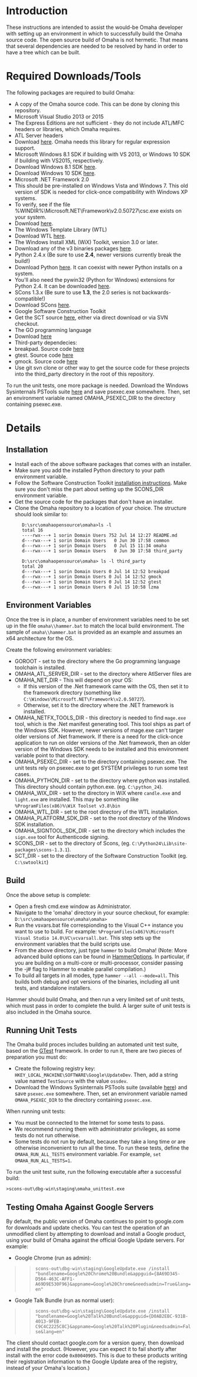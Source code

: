 # Introduction #

These instructions are intended to assist the would-be Omaha developer with setting up an environment in which to successfully build the Omaha source code. The open source build of Omaha is not hermetic. That means that several dependencies are needed to be resolved by hand in order to have a tree which can be built.


# Required Downloads/Tools #

The following packages are required to build Omaha:
  * A copy of the Omaha source code.  This can be done by cloning this repository.
  * Microsoft Visual Studio 2013 or 2015
   * The Express Editions are not sufficient - they do not include ATL/MFC headers or libraries, which Omaha requires.
  * ATL Server headers 
   * Download [here](http://atlserver.codeplex.com). Omaha needs this library for regular expression support.
  * Microsoft Windows 8.1 SDK if building with VS 2013, or Windows 10 SDK if building with VS2015, respectively.
   * Download Windows 8.1 SDK [here](https://msdn.microsoft.com/en-us/windows/desktop/bg162891.aspx).
   * Download Windows 10 SDK [here](https://dev.windows.com/en-us/downloads/windows-10-sdk).
  * Microsoft .NET Framework 2.0
   * This should be pre-installed on Windows Vista and Windows 7. This old version of SDK is needed for click-once compatibility with Windows XP systems.
   * To verify, see if the file %WINDIR%\Microsoft.NET\Framework\v2.0.50727\csc.exe exists on your system.
   * Download [here](https://www.microsoft.com/en-us/download/details.aspx?id=19988).
  * The Windows Template Library (WTL)
   * Download WTL [here](http://sourceforge.net/projects/wtl/).
  * The Windows Install XML (WiX) Toolkit, version 3.0 or later.
   * Download any of the v3 binaries packages [here](http://wix.sourceforge.net/).
  * Python 2.4.x (Be sure to use **2.4**, newer versions currently break the build!)
   * Download Python [here](http://www.python.org/download/releases/2.4.4/).  It can coexist with newer Python installs on a system.
   * You'll also need the pywin32 (Python for Windows) extensions for Python 2.4.  It can be downloaded [here](http://sourceforge.net/projects/pywin32/files/pywin32/Build216/pywin32-216.win32-py2.4.exe/download).
  * SCons 1.3.x (Be sure to use **1.3**, the 2.0 series is not backwards-compatible!)
   * Download SCons [here](http://sourceforge.net/projects/scons/files/scons/1.3.1/).
  * Google Software Construction Toolkit
   * Get the SCT source [here](http://code.google.com/p/swtoolkit/), either via direct download or via SVN checkout.
  * The GO programming language
   * Download [here](https://golang.org/dl/) 
  * Third-party dependecies:
   * breakpad. Source code [here](https://code.google.com/p/google-breakpad/source/checkout)
   * gtest. Source code [here](https://code.google.com/p/googletest/source/checkout)
   * gmock. Source code [here](https://code.google.com/p/googlemock/source/checkout)
   * Use git svn clone or other way to get the source code for these projects into the third_party directory in the root of this repository.

To run the unit tests, one more package is needed. Download the Windows Sysinternals PSTools suite [here](https://technet.microsoft.com/en-us/sysinternals/bb897553) and save psexec.exe somewhere. Then, set an environment variable named OMAHA_PSEXEC_DIR to the directory containing psexec.exe.

# Details #

## Installation ##

 * Install each of the above software packages that comes with an installer.
 * Make sure you add the installed Python directory to your path environment variable.
 * Follow the Software Construction Toolkit [installation instructions](http://code.google.com/p/swtoolkit/wiki/Introduction). Make sure you don't miss the part about setting up the SCONS_DIR environment variable.
 * Get the source code for the packages that don't have an installer.
 * Clone the Omaha repository to a location of your choice. The structure should look similar to:
```
      D:\src\omahaopensource\omaha>ls -l
      total 16
      ----rwx---+ 1 sorin Domain Users 752 Jul 14 12:27 README.md
      d---rwx---+ 1 sorin Domain Users   0 Jun 30 17:58 common
      d---rwx---+ 1 sorin Domain Users   0 Jul 15 11:34 omaha
      d---rwx---+ 1 sorin Domain Users   0 Jun 30 17:58 third_party
      
      D:\src\omahaopensource\omaha> ls -l third_party
      total 20
      d---rwx---+ 1 sorin Domain Users 0 Jul 14 12:52 breakpad
      d---rwx---+ 1 sorin Domain Users 0 Jul 14 12:52 gmock
      d---rwx---+ 1 sorin Domain Users 0 Jul 14 12:52 gtest
      d---rwx---+ 1 sorin Domain Users 0 Jul 15 10:58 lzma
```

## Environment Variables ##

Once the tree is in place, a number of environment variables need to be set up in the file ```omaha\\hammer.bat``` to match the local build environment. The sample of ```omaha\\hammer.bat``` is provided as an example and assumes an x64 architecture for the OS.

Create the following environment variables:
* GOROOT - set to the directory where the Go programming language toolchain is installed.
* OMAHA_ATL_SERVER_DIR - set to the directory where AtlServer files are
* OMAHA_NET_DIR - This will depend on your OS:
  * If this version of the .Net framework came with the OS, then set it to the framework directory (something like `C:\Windows\Microsoft.NET\Framework\v2.0.50727`).
  * Otherwise, set it to the directory where the .NET framework is installed.
* OMAHA_NETFX_TOOLS_DIR - this directory is needed to find `mage.exe` tool, which is the .Net manifest generating tool. This tool ships as part of the Windows SDK. However, newer versions of mage.exe can't targer older versions of .Net framework. If there is a need for the click-once application to run on older versions of the .Net framework, then an older version of the Windows SDK needs to be installed and this environment variable point to that directory.
* OMAHA_PSEXEC_DIR - set to the directory containing psexec.exe. The unit tests rely on psexec.exe to get SYSTEM privileges to run some test cases.
* OMAHA_PYTHON_DIR - set to the directory where python was installed. This directory should contain python.exe. (eg. `C:\python_24`).
* OMAHA_WIX_DIR - set to the directory in WiX where `candle.exe` and `light.exe` are installed. This may be something like  `%ProgramFiles(x86)%\WiX Toolset v3.8\bin`
* OMAHA_WTL_DIR - set to the root directory of the WTL installation.
* OMAHA_PLATFORM_SDK_DIR - set to the root directory of the Windows SDK installation.
* OMAHA_SIGNTOOL_SDK_DIR - set to the directory which includes the `sign.exe` tool for Authenticode signing.
* SCONS_DIR - set to the directory of Scons, (eg. `C:\Python24\Lib\site-packages\scons-1.3.1`).
* SCT_DIR - set to the directory of the Software Construction Toolkit (eg. `C:\swtoolkit`)

## Build ##

Once the above setup is complete:
 * Open a fresh cmd.exe window as Administrator.
 * Navigate to the 'omaha' directory in your source checkout, for example: `D:\src\omahaopensource\omaha\omaha>`
 * Run the vsvars.bat file correspionding to the Visual C++ instance you want to use to build. For example: `%ProgramFiles(x86)%\Microsoft Visual Studio 14.0\VC\vcvarsall.bat`. This step sets up the environment variables that the build scripts use.
 * From the above directory, just type `hammer` to build Omaha! (Note: More advanced build options can be found in [HammerOptions](HammerOptions.md).  In particular, if you are building on a multi-core or multi-processor, consider passing the -j# flag to Hammer to enable parallel compilation.)
 * To build all targets in all modes, type `hammer --all --mode=all`. This builds both debug and opt versions of the binaries, including all unit tests, and standalone installers.

Hammer should build Omaha, and then run a very limited set of unit tests, which must pass in order to complete the build.
A larger suite of unit tests is also included in the Omaha source.


## Running Unit Tests ##

The Omaha build proces includes building an automated unit test suite, based on the [GTest](http://code.google.com/p/googletest/) framework.  In order to run it, there are two pieces of preparation you must do:

* Create the following registry key: `HKEY_LOCAL_MACHINE\SOFTWARE\Google\UpdateDev`. Then, add a string value named `TestSource` with the value `ossdev`.
* Download the Windows Sysinternals PSTools suite (available [here](http://technet.microsoft.com/en-us/sysinternals/bb897553)) and save `psexec.exe` somewhere. Then, set an environment variable named `OMAHA_PSEXEC_DIR` to the directory containing `psexec.exe`.

When running unit tests:
* You must be connected to the Internet for some tests to pass.
* We recommend running them with administrator privileges, as some tests do not run otherwise.
* Some tests do not run by default, because they take a long time or are otherwise inconvenient to run all the time. To run these tests, define the `OMAHA_RUN_ALL_TESTS` environment variable. For example, `set OMAHA_RUN_ALL_TESTS=1`.

To run the unit test suite, run the following executable after a successful build:

`>scons-out\dbg-win\staging\omaha_unittest.exe`


## Testing Omaha Against Google Servers ##

By default, the public version of Omaha continues to point to google.com for downloads and update checks.  You can test the operation of an unmodified client by attempting to download and install a Google product, using your build of Omaha against the official Google Update servers.  For example:

* Google Chrome (run as admin):
> > `scons-out\dbg-win\staging\GoogleUpdate.exe /install "bundlename=Google%20Chrome%20Bundle&appguid={8A69D345-D564-463C-AFF1-A69D9E530F96}&appname=Google%20Chrome&needsadmin=True&lang=en"`
* Google Talk Bundle (run as normal user):
> > `scons-out\dbg-win\staging\GoogleUpdate.exe /install "bundlename=Google%20Talk%20Bundle&appguid={D0AB2EBC-931B-4013-9FEB-C9C4C2225C8C}&appname=Google%20Talk%20Plugin&needsadmin=False&lang=en"`

The client should contact google.com for a version query, then download and install the product.  (However, you can expect it to fail shortly after install with the error code `0x80040905`.  This is due to these products writing their registration information to the Google Update area of the registry, instead of your Omaha's location.)
